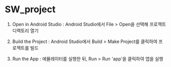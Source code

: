 # SW_project

1. Open in Android Studio
  : Android Studio에서 File > Open을 선택해 프로젝트 디렉토리 열기

2. Build the Project
  : Android Studio에서 Build > Make Project를 클릭하여 프로젝트를 빌드

3. Run the App
  : 에뮬레이터를 실행한 뒤, Run > Run 'app'을 클릭하여 앱을 실행

